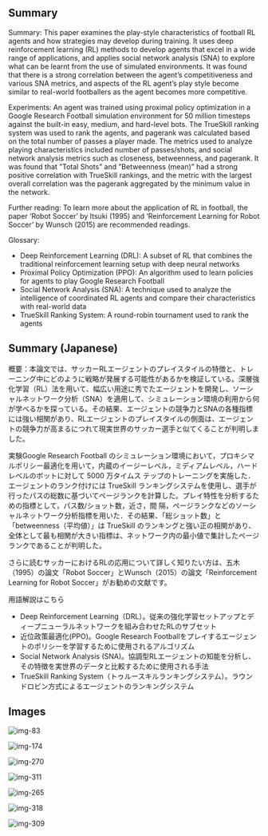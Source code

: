 ## Summary

Summary: This paper examines the play-style characteristics of football RL agents and how strategies may develop during training. It uses deep reinforcement learning (RL) methods to develop agents that excel in a wide range of applications, and applies social network analysis (SNA) to explore what can be learnt from the use of simulated environments. It was found that there is a strong correlation between the agent’s competitiveness and various SNA metrics, and aspects of the RL agent’s play style become similar to real-world footballers as the agent becomes more competitive.

Experiments: An agent was trained using proximal policy optimization in a Google Research Football simulation environment for 50 million timesteps against the built-in easy, medium, and hard-level bots. The TrueSkill ranking system was used to rank the agents, and pagerank was calculated based on the total number of passes a player made. The metrics used to analyze playing characteristics included number of passes/shots, and social network analysis metrics such as closeness, betweenness, and pagerank. It was found that ”Total Shots” and ”Betweenness (mean)” had a strong positive correlation with TrueSkill rankings, and the metric with the largest overall correlation was the pagerank aggregated by the minimum value in the network. 

Further reading: To learn more about the application of RL in football, the paper ‘Robot Soccer’ by Itsuki (1995) and ‘Reinforcement Learning for Robot Soccer’ by Wunsch (2015) are recommended readings. 

Glossary: 
- Deep Reinforcement Learning (DRL): A subset of RL that combines the traditional reinforcement learning setup with deep neural networks 
- Proximal Policy Optimization (PPO): An algorithm used to learn policies for agents to play Google Research Football 
- Social Network Analysis (SNA): A technique used to analyze the intelligence of coordinated RL agents and compare their characteristics with real-world data 
- TrueSkill Ranking System: A round-robin tournament used to rank the agents

## Summary (Japanese)

概要：本論文では、サッカーRLエージェントのプレイスタイルの特徴と、トレーニング中にどのように戦略が発展する可能性があるかを検証している。深層強化学習（RL）法を用いて、幅広い用途に秀でたエージェントを開発し、ソーシャルネットワーク分析（SNA）を適用して、シミュレーション環境の利用から何が学べるかを探っている。その結果、エージェントの競争力とSNAの各種指標には強い相関があり、RLエージェントのプレイスタイルの側面は、エージェントの競争力が高まるにつれて現実世界のサッカー選手と似てくることが判明しました。

実験Google Research Football のシミュレーション環境において，プロキシマルポリシー最適化を用いて，内蔵のイージーレベル，ミディアムレベル，ハードレベルのボットに対して 5000 万タイムス テップのトレーニングを実施した．エージェントのランク付けには TrueSkill ランキングシステムを使用し、選手が行ったパスの総数に基づいてページランクを計算した。プレイ特性を分析するための指標として，パス数/ショット数，近さ，間 隔，ページランクなどのソーシャルネットワーク分析指標を用いた．その結果、「総ショット数」と「betweenness（平均値）」は TrueSkill のランキングと強い正の相関があり、全体として最も相関が大きい指標は、ネットワーク内の最小値で集計したページランクであることが判明した。

さらに読むサッカーにおけるRLの応用について詳しく知りたい方は、五木（1995）の論文「Robot Soccer」とWunsch（2015）の論文「Reinforcement Learning for Robot Soccer」がお勧めの文献です。

用語解説はこちら
- Deep Reinforcement Learning（DRL）。従来の強化学習セットアップとディープニューラルネットワークを組み合わせたRLのサブセット
- 近位政策最適化(PPO)。Google Research Footballをプレイするエージェントのポリシーを学習するために使用されるアルゴリズム
- Social Network Analysis (SNA)。協調型RLエージェントの知能を分析し、その特徴を実世界のデータと比較するために使用される手法
- TrueSkill Ranking System（トゥルースキルランキングシステム）。ラウンドロビン方式によるエージェントのランキングシステム

## Images
![img-83](outputs/2111.12340/img-83.png)

![img-174](outputs/2111.12340/img-174.png)

![img-270](outputs/2111.12340/img-270.png)

![img-311](outputs/2111.12340/img-311.png)

![img-265](outputs/2111.12340/img-265.png)

![img-318](outputs/2111.12340/img-318.png)

![img-309](outputs/2111.12340/img-309.png)

